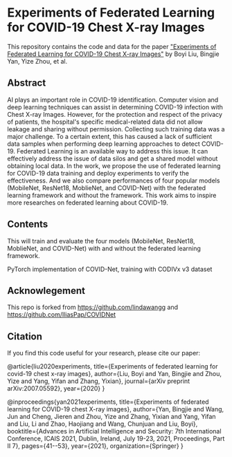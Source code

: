 # Experiments of Federated Learning for COVID-19 Chest X-ray Images

This repository contains the code and data for the paper ["Experiments of Federated Learning for COVID-19 Chest X-ray Images"](https://www.sciencedirect.com/science/article/pii/S1877050921011911) by Boyi Liu, Bingjie Yan, Yize Zhou, et al.
## Abstract

AI plays an important role in COVID-19 identification. Computer vision and deep learning techniques can assist in determining COVID-19 infection with Chest X-ray Images. However, for the protection and respect of the privacy of patients, the hospital's specific medical-related data did not allow leakage and sharing without permission. Collecting such training data was a major challenge. To a certain extent, this has caused a lack of sufficient data samples when performing deep learning approaches to detect COVID-19. Federated Learning is an available way to address this issue. It can effectively address the issue of data silos and get a shared model without obtaining local data. In the work, we propose the use of federated learning for COVID-19 data training and deploy experiments to verify the effectiveness. And we also compare performances of four popular models (MobileNet, ResNet18, MoblieNet, and COVID-Net) with the federated learning framework and without the framework. This work aims to inspire more researches on federated learning about COVID-19.

## Contents

This will train and evaluate the four models (MobileNet, ResNet18, MoblieNet, and COVID-Net) with and without the federated learning framework.

PyTorch implementation of COVID-Net, training with CODIVx v3 dataset

## Acknowlegement
This repo is forked from <a href="https://github.com/lindawangg">https://github.com/lindawangg</a> and  <a href="https://github.com/IliasPap/COVIDNet">https://github.com/IliasPap/COVIDNet</a>

## Citation

If you find this code useful for your research, please cite our paper:

@article{liu2020experiments,
  title={Experiments of federated learning for covid-19 chest x-ray images},
  author={Liu, Boyi and Yan, Bingjie and Zhou, Yize and Yang, Yifan and Zhang, Yixian},
  journal={arXiv preprint arXiv:2007.05592},
  year={2020}
}

@inproceedings{yan2021experiments,
  title={Experiments of federated learning for COVID-19 chest X-ray images},
  author={Yan, Bingjie and Wang, Jun and Cheng, Jieren and Zhou, Yize and Zhang, Yixian and Yang, Yifan and Liu, Li and Zhao, Haojiang and Wang, Chunjuan and Liu, Boyi},
  booktitle={Advances in Artificial Intelligence and Security: 7th International Conference, ICAIS 2021, Dublin, Ireland, July 19-23, 2021, Proceedings, Part II 7},
  pages={41--53},
  year={2021},
  organization={Springer}
}
